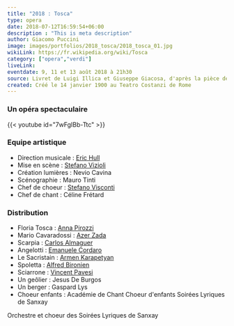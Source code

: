 ```yaml
---
title: "2018 : Tosca"
type: opera
date: 2018-07-12T16:59:54+06:00
description : "This is meta description"
author: Giacomo Puccini
image: images/portfolios/2018_tosca/2018_tosca_01.jpg
wikiLink: https://fr.wikipedia.org/wiki/Tosca
category: ["opera","verdi"]
liveLink: 
eventdate: 9, 11 et 13 août 2018 à 21h30
source: Livret de Luigi Illica et Giuseppe Giacosa, d'après la pièce de Victorien Sardou, opéra en trois actes de Giacomo Puccini
created: Créé le 14 janvier 1900 au Teatro Costanzi de Rome
---
```

### Un opéra spectaculaire


{{< youtube id="7wFgIBb-Ttc" >}}


### Equipe artistique

- Direction musicale : [Eric Hull](/artists/eric_hull)
- Mise en scène : [Stefano Vizioli](/artists/stefano_vizioli/)
- Création lumières : Nevio Cavina
- Scénographie : Mauro Tinti
- Chef de choeur : [Stefano Visconti](/artists/stefano_visconti/)
- Chef de chant : Céline Frétard


### Distribution

- Floria Tosca : [Anna Pirozzi](/artists/anna_pirozzi/)
- Mario Cavaradossi : [Azer Zada](/artists/azer_zada/)
- Scarpia : [Carlos Almaguer](/artists/carlos_almaguer)
- Angelotti : [Emanuele Cordaro](/artists/emanuele_cordaro/)
- Le Sacristain : [Armen Karapetyan](/artists/armen_karapetyan/)
- Spoletta : [Alfred Bironien](/artists/alfred_bironien/)
- Sciarrone : [Vincent Pavesi](/artists/vincent_pavesi/)
- Un geôlier : Jesus De Burgos
- Un berger : Gaspard Lys
- Choeur enfants : Académie de Chant Choeur d'enfants Soirées Lyriques de Sanxay


Orchestre et choeur des Soirées Lyriques de Sanxay

